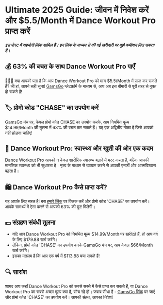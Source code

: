 # Ultimate 2025 Guide: जीवन में निवेश करें और $5.5/Month में Dance Workout Pro प्राप्त करें

_**इस पोस्ट में सहयोगी लिंक शामिल हैं। इन लिंक के माध्यम से की गई खरीदारी पर मुझे कमीशन मिल सकता है।**_

## 💰 63% की बचत के साथ Dance Workout Pro पाएँ

💃🏃‍♀️ क्या आपको पता है कि आप Dance Workout Pro को मात्र $5.5/Month में प्राप्त कर सकते हैं? जी हां, आपने सही सुना! [GamsGo](https://www.gamsgo.com/partner/ykeX7B) प्लेटफ़ॉर्म के माध्यम से, आप अब इस बीमारी से पूरी तरह से मुक्त हो सकते हैं! 

## 🏷️ प्रोमो कोड "CHASE" का उपयोग करें

GamsGo मंच पर, केवल प्रोमो कोड CHASE का उपयोग करके, आप नियमित मूल्य $14.99/Month की तुलना में 63% की बचत कर सकते हैं। यह एक अद्वितीय मौका है जिसे आपको नहीं छोड़ना चाहिए! 

## 💪 Dance Workout Pro: स्वास्थ्य और खुशी की ओर एक कदम

Dance Workout Pro आपको न केवल शारीरिक स्वास्थ्य बढ़ाने में मदद करता है, बल्कि आपकी मानसिक स्वास्थ्य को भी सुधारता है। नृत्य के माध्यम से व्यायाम करने से आपकी एनर्जी और आत्मविश्वास बढ़ता है।

## 🛍️ Dance Workout Pro कैसे प्राप्त करें?

यह आपके लिए सरल है! बस [हमारे लिंक](https://www.gamsgo.com/partner/ykeX7B) पर क्लिक करें और प्रोमो कोड 'CHASE' का उपयोग करें। आपके सामर्थ्य में ऐसा करने से आपको 63% की छूट मिलेगी। 

## 💷 संग्रहण संबंधी तुलना

- यदि आप Dance Workout Pro को नियमित मूल्य $14.99/Month पर खरीदते हैं, तो आप वर्ष के लिए $179.88 खर्च करेंगे। 
- लेकिन, प्रोमो कोड 'CHASE' का उपयोग करके GamsGo मंच पर, आप केवल $66/Month खर्च करेंगे। 
- इसका मतलब है कि आप एक वर्ष में $113.88 बचा सकते हैं!

## 🔍 सारांश

शायद आप कहाँ Dance Workout Pro को सबसे सस्ते में कैसे प्राप्त कर सकते हैं, या Dance Workout Pro का सबसे अच्छा मूल्य क्या है, सोच रहे हों। जवाब सीधा है - [GamsGo लिंक](https://www.gamsgo.com/partner/ykeX7B) पर जाएं और प्रोमो कोड 'CHASE' का उपयोग करें। आपकी सेहत, आपका निवेश!